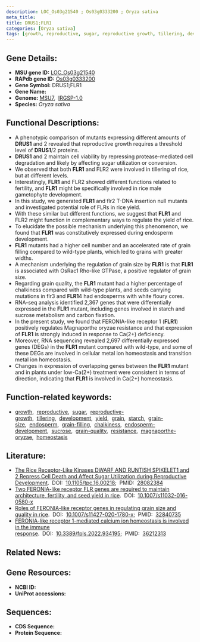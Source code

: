 ```yaml
---
description: LOC_Os03g21540 ; Os03g0333200 ; Oryza sativa
meta_title:
title: DRUS1;FLR1
categories: [Oryza sativa]
tags: [growth, reproductive, sugar, reproductive growth, tillering, development, yield, grain, starch, grain size, endosperm, grain filling, chalkiness, endosperm development, sucrose, grain quality, resistance, magnaporthe oryzae, homeostasis]
---
```


## Gene Details:
- **MSU gene ID:** [LOC_Os03g21540](http://rice.uga.edu/cgi-bin/ORF_infopage.cgi?orf=LOC_Os03g21540)  
- **RAPdb gene ID:** [Os03g0333200](https://rapdb.dna.affrc.go.jp/locus/?name=Os03g0333200)  
- **Gene Symbol:** DRUS1;FLR1
- **Gene Name:**
- **Genome:**  [MSU7](http://rice.uga.edu/),&nbsp;&nbsp;[IRGSP-1.0](https://rapdb.dna.affrc.go.jp/download/irgsp1.html)
- **Species:** *Oryza sativa*

## Functional Descriptions:
   - A phenotypic comparison of mutants expressing different amounts of **DRUS1** and 2 revealed that reproductive growth requires a threshold level of **DRUS1**/2 proteins.
   - **DRUS1** and 2 maintain cell viability by repressing protease-mediated cell degradation and likely by affecting sugar utilization or conversion.
   - We observed that both **FLR1** and FLR2 were involved in tillering of rice, but at different levels.
   - Interestingly, **FLR1** and FLR2 showed different functions related to fertility, and **FLR1** might be specifically involved in rice male gametophyte development.
   - In this study, we generated **FLR1** and flr2 T-DNA insertion null mutants and investigated potential role of FLRs in rice yield.
   - With these similar but different functions, we suggest that **FLR1** and FLR2 might function in complementary ways to regulate the yield of rice.
   - To elucidate the possible mechanism underlying this phenomenon, we found that **FLR1** was constitutively expressed during endosperm development.
   - **FLR1** mutants had a higher cell number and an accelerated rate of grain filling compared to wild-type plants, which led to grains with greater widths.
   - A mechanism underlying the regulation of grain size by **FLR1** is that **FLR1** is associated with OsRac1 Rho-like GTPase, a positive regulator of grain size.
   - Regarding grain quality, the **FLR1** mutant had a higher percentage of chalkiness compared with wild-type plants, and seeds carrying mutations in flr3 and **FLR1**4 had endosperms with white floury cores.
   - RNA-seq analysis identified 2,367 genes that were differentially expressed in the **FLR1** mutant, including genes involved in starch and sucrose metabolism and carbon fixation.
   - In the present study, we found that FERONIA-like receptor 1 (**FLR1**) positively regulates Magnaporthe oryzae resistance and that expression of **FLR1** is strongly induced in response to Ca(2+) deficiency.
   - Moreover, RNA sequencing revealed 2,697 differentially expressed genes (DEGs) in the **FLR1** mutant compared with wild-type, and some of these DEGs are involved in cellular metal ion homeostasis and transition metal ion homeostasis.
   - Changes in expression of overlapping genes between the **FLR1** mutant and in plants under low-Ca(2+) treatment were consistent in terms of direction, indicating that **FLR1** is involved in Ca(2+) homeostasis.

## Function-related keywords:
   - [growth](/tags/growth/),&nbsp;&nbsp;[reproductive](/tags/reproductive/),&nbsp;&nbsp;[sugar](/tags/sugar/),&nbsp;&nbsp;[reproductive-growth](/tags/reproductive-growth/),&nbsp;&nbsp;[tillering](/tags/tillering/),&nbsp;&nbsp;[development](/tags/development/),&nbsp;&nbsp;[yield](/tags/yield/),&nbsp;&nbsp;[grain](/tags/grain/),&nbsp;&nbsp;[starch](/tags/starch/),&nbsp;&nbsp;[grain-size](/tags/grain-size/),&nbsp;&nbsp;[endosperm](/tags/endosperm/),&nbsp;&nbsp;[grain-filling](/tags/grain-filling/),&nbsp;&nbsp;[chalkiness](/tags/chalkiness/),&nbsp;&nbsp;[endosperm-development](/tags/endosperm-development/),&nbsp;&nbsp;[sucrose](/tags/sucrose/),&nbsp;&nbsp;[grain-quality](/tags/grain-quality/),&nbsp;&nbsp;[resistance](/tags/resistance/),&nbsp;&nbsp;[magnaporthe-oryzae](/tags/magnaporthe-oryzae/),&nbsp;&nbsp;[homeostasis](/tags/homeostasis/)

## Literature:
   - [The Rice Receptor-Like Kinases DWARF AND RUNTISH SPIKELET1 and 2 Repress Cell Death and Affect Sugar Utilization during Reproductive Development](https://www.doi.org/10.1105/tpc.16.00218).&nbsp;&nbsp;DOI:&nbsp;&nbsp;[10.1105/tpc.16.00218](https://www.doi.org/10.1105/tpc.16.00218);&nbsp;&nbsp;PMID:&nbsp;&nbsp;[28082384](https://pubmed.ncbi.nlm.nih.gov/28082384/)
   - [Two FERONIA-like receptor FLR genes are required to maintain architecture, fertility, and seed yield in rice](https://www.doi.org/10.1007/s11032-016-0580-x).&nbsp;&nbsp;DOI:&nbsp;&nbsp;[10.1007/s11032-016-0580-x](https://www.doi.org/10.1007/s11032-016-0580-x)
   - [Roles of FERONIA-like receptor genes in regulating grain size and quality in rice](https://www.doi.org/10.1007/s11427-020-1780-x).&nbsp;&nbsp;DOI:&nbsp;&nbsp;[10.1007/s11427-020-1780-x](https://www.doi.org/10.1007/s11427-020-1780-x);&nbsp;&nbsp;PMID:&nbsp;&nbsp;[32840735](https://pubmed.ncbi.nlm.nih.gov/32840735/)
   - [FERONIA-like receptor 1-mediated calcium ion homeostasis is involved in the immune response](https://www.doi.org/10.3389/fpls.2022.934195).&nbsp;&nbsp;DOI:&nbsp;&nbsp;[10.3389/fpls.2022.934195](https://www.doi.org/10.3389/fpls.2022.934195);&nbsp;&nbsp;PMID:&nbsp;&nbsp;[36212313](https://pubmed.ncbi.nlm.nih.gov/36212313/)

## Related News:

## Gene Resources:
- **NCBI ID:**  []()
- **UniProt accessions:** [](https://www.uniprot.org/uniprotkb//entry)

## Sequences:
- **CDS Sequence:**
- **Protein Sequence:**
